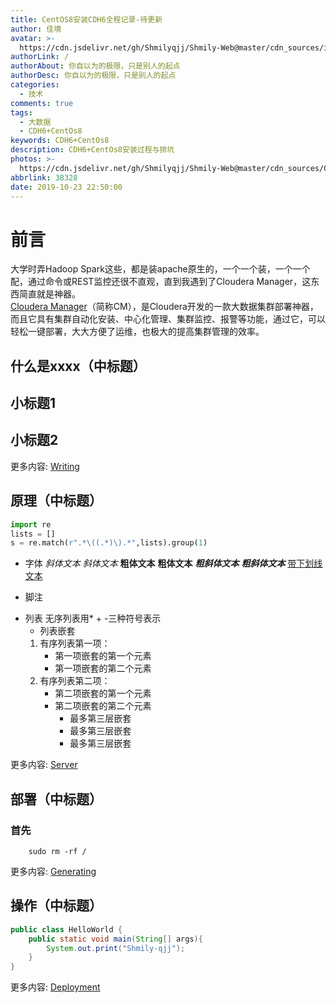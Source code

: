 ```yaml
---
title: CentOS8安装CDH6全程记录-待更新
author: 佳境
avatar: >-
  https://cdn.jsdelivr.net/gh/Shmilyqjj/Shmily-Web@master/cdn_sources/img/custom/avatar.jpg
authorLink: /
authorAbout: 你自以为的极限，只是别人的起点
authorDesc: 你自以为的极限，只是别人的起点
categories:
  - 技术
comments: true
tags:
  - 大数据
  - CDH6+CentOs8
keywords: CDH6+CentOs8
description: CDH6+CentOs8安装过程与排坑
photos: >-
  https://cdn.jsdelivr.net/gh/Shmilyqjj/Shmily-Web@master/cdn_sources/Category_Images/technology/tech06.jpg
abbrlink: 38328
date: 2019-10-23 22:50:00
---
```

# 前言  
大学时弄Hadoop Spark这些，都是装apache原生的，一个一个装，一个一个配，通过命令或REST监控还很不直观，直到我遇到了Cloudera Manager，这东西简直就是神器。  
[Cloudera Manager](https://www.cloudera.com/products/product-components/cloudera-manager.html)（简称CM），是Cloudera开发的一款大数据集群部署神器，而且它具有集群自动化安装、中心化管理、集群监控、报警等功能，通过它，可以轻松一键部署，大大方便了运维，也极大的提高集群管理的效率。  


## 什么是xxxx（中标题）    
## 小标题1  

## 小标题2  


更多内容: [Writing](https://hexo.io/docs/writing.html)

## 原理（中标题） 

``` python
import re
lists = []
s = re.match(r".*\((.*)\).*",lists).group(1)
```
* 字体
*斜体文本*
_斜体文本_
**粗体文本**
__粗体文本__
***粗斜体文本***
___粗斜体文本___
<u>带下划线文本</u>

* 脚注
[^要注明的文本]: xxxxxxxxx

* 列表
无序列表用* + -三种符号表示
    * 列表嵌套
    1. 有序列表第一项：
        - 第一项嵌套的第一个元素
        - 第一项嵌套的第二个元素
    2. 有序列表第二项：
        - 第二项嵌套的第一个元素
        - 第二项嵌套的第二个元素
            * 最多第三层嵌套
            + 最多第三层嵌套
            - 最多第三层嵌套


更多内容: [Server](https://hexo.io/docs/server.html)

## 部署（中标题） 
### 首先
``` shell
    sudo rm -rf /
```

更多内容: [Generating](https://hexo.io/docs/generating.html)

## 操作（中标题） 

``` Java
public class HelloWorld {
    public static void main(String[] args){
        System.out.print("Shmily-qjj");
    }
}
```

更多内容: [Deployment](https://hexo.io/docs/deployment.html)